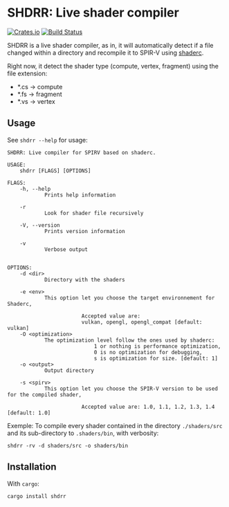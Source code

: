 # SHDRR: Live shader compiler 

[![Crates.io](https://img.shields.io/crates/v/shdrr.svg)](https://crates.io/crates/shdrr)
[![Build Status](https://travis-ci.org/maeln/shdrr.svg?branch=master)](https://travis-ci.org/maeln/shdrr)

SHDRR is a live shader compiler, as in, it will automatically detect if a file changed within a directory and recompile it to SPIR-V using [shaderc](https://github.com/google/shaderc).

Right now, it detect the shader type (compute, vertex, fragment) using the file extension:
- *.cs -> compute
- *.fs -> fragment
- *.vs -> vertex


## Usage

See `shdrr --help` for usage:
```
SHDRR: Live compiler for SPIRV based on shaderc. 

USAGE:
    shdrr [FLAGS] [OPTIONS]

FLAGS:
    -h, --help       
            Prints help information

    -r               
            Look for shader file recursively

    -V, --version    
            Prints version information

    -v               
            Verbose output


OPTIONS:
    -d <dir>                 
            Directory with the shaders

    -e <env>                 
            This option let you choose the target environnement for Shaderc, 
                        
                        Accepted value are: 
                        vulkan, opengl, opengl_compat [default: vulkan]
    -O <optimization>        
            The optimization level follow the ones used by shaderc: 
                            1 or nothing is performance optimization, 
                            0 is no optimization for debugging, 
                            s is optimization for size. [default: 1]
    -o <output>              
            Output directory

    -s <spirv>               
            This option let you choose the SPIR-V version to be used for the compiled shader,
                        
                        Accepted value are: 1.0, 1.1, 1.2, 1.3, 1.4 [default: 1.0]
```

Exemple: To compile every shader contained in the directory `./shaders/src` and its sub-directory to `.shaders/bin`, with verbosity:

`shdrr -rv -d shaders/src -o shaders/bin`

## Installation

With `cargo`:
```
cargo install shdrr
```